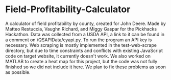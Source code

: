 # Field-Profitability-Calculator
A calculator of field profitability by county, created for John Deere. Made by Matteo Restuccia, Vaughn Richard, and Miggy Gaspar for the Pickhacks Hackathon. Data was collected from a USDA API, a link to it can be found in a comment on /QSAPIData/cyapi.py. To run the program an API key is necessary. Web scraping is mostly implemented in the test-web-scrape directory, but due to time constraints and conflicts with existing JavaScript code on target website, it currently doesn't work. We also worked on MATLAB to create a heat map for this project, but the code was not fully finished so we did not include it here. We plan to fix these problems as soon as possible. 

